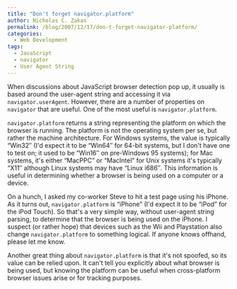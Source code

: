 ```yaml
---
title: "Don't forget navigator.platform"
author: Nicholas C. Zakas
permalink: /blog/2007/12/17/don-t-forget-navigator-platform/
categories:
  - Web Development
tags:
  - JavaScript
  - navigator
  - User Agent String
---
```

When discussions about JavaScript browser detection pop up, it usually is based around the user-agent string and accessing it via `navigator.userAgent`. However, there are a number of properties on `navigator` that are useful. One of the most useful is `navigator.platform`.

`navigator.platform` returns a string representing the platform on which the browser is running. The platform is not the operating system per se, but rather the machine architecture. For Windows systems, the value is typically &#8220;Win32&#8243; (I'd expect it to be &#8220;Win64&#8243; for 64-bit systems, but I don't have one to test on; it used to be &#8220;Win16&#8243; on pre-Windows 95 systems); for Mac systems, it's either &#8220;MacPPC&#8221; or &#8220;MacIntel&#8221; for Unix systems it's typically &#8220;X11&#8243; although Linux systems may have &#8220;Linux i686&#8243;. This information is useful in determining whether a browser is being used on a computer or a device.

On a hunch, I asked my co-worker Steve to hit a test page using his iPhone. As it turns out, `navigator.platform` is &#8220;iPhone&#8221; (I'd expect it to be &#8220;iPod&#8221; for the iPod Touch). So that's a very simple way, without user-agent string parsing, to determine that the browser is being used on the iPhone. I suspect (or rather hope) that devices such as the Wii and Playstation also change `navigator.platform` to something logical. If anyone knows offhand, please let me know.

Another great thing about `navigator.platform` is that it's not spoofed, so its value can be relied upon. It can't tell you explicitly about what browser is being used, but knowing the platform can be useful when cross-platform browser issues arise or for tracking purposes.
